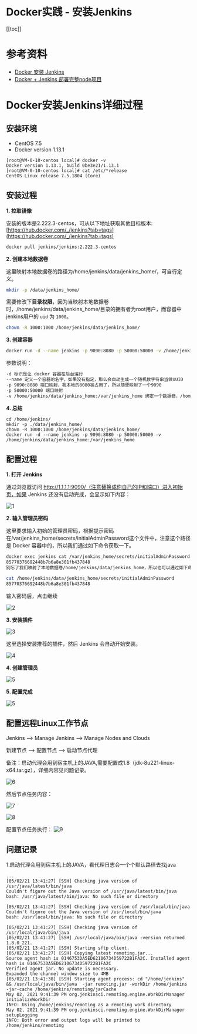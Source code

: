 # Docker实践 - 安装Jenkins

[[toc]]

# 参考资料

* [Docker 安装 Jenkins](https://segon.cn/install-jenkins-using-docker.html)
* [Docker + Jenkins 部署完整node项目](https://segmentfault.com/a/1190000021462867?utm_source=tag-newest)

# Docker安装Jenkins详细过程

## 安装环境 

* CentOS 7.5
* Docker version 1.13.1

```
[root@VM-0-10-centos local]# docker -v
Docker version 1.13.1, build 0be3e21/1.13.1
[root@VM-0-10-centos local]# cat /etc/*release
CentOS Linux release 7.5.1804 (Core)
```

## 安装过程

**1. 拉取镜像**

安装的版本是2.222.3-centos，可从以下地址获取其他目标版本:[https://hub.docker.com/_/jenkins?tab=tags](https://hub.docker.com/_/jenkins?tab=tags)

```bash
docker pull jenkins/jenkins:2.222.3-centos
```

**2. 创建本地数据卷**

这里映射本地数据卷的路径为/home/jenkins/data/jenkins_home/，可自行定义。

```bash
mkdir -p /data/jenkins_home/
```

需要修改下**目录权限**，因为当映射本地数据卷时，/home/jenkins/data/jenkins_home/目录的拥有者为root用户，而容器中jenkins用户的 `uid` 为 `1000`。

```bash
chown -R 1000:1000 /home/jenkins/data/jenkins_home/
```

**3. 创建容器**
```bash
docker run -d --name jenkins -p 9090:8080 -p 50000:50000 -v /home/jenkins/data/jenkins_home:/var/jenkins_home jenkins/jenkins:2.222.3-centos
```

参数说明：

```bash
-d 标识是让 docker 容器在后台运行
--name 定义一个容器的名字，如果没有指定，那么会自动生成一个随机数字符串当做UUID
-p 9090:8080 端口映射，我本地的8080被占用了，所以随便映射了一个9090
-p 50000:50000 端口映射
-v /home/jenkins/data/jenkins_home:/var/jenkins_home 绑定一个数据卷，/home/jenkins/data/jenkins_home是刚才创建的本地数据卷
```

**4. 总结**

```
cd /home/jenkins/
mkdir -p ./data/jenkins_home/
chown -R 1000:1000 /home/jenkins/data/jenkins_home/
docker run -d --name jenkins -p 9090:8080 -p 50000:50000 -v /home/jenkins/data/jenkins_home:/var/jenkins_home 
```

## 配置过程

**1. 打开 Jenkins**

通过浏览器访问 http://1.1.1.1:9090/（注意替换成你自己的IP和端口）进入初始页，如果 Jenkins 还没有启动完成，会显示如下内容：

![1](/_images/project/practice/Jenkins/访问Jenkins.png)

**2. 输入管理员密码**

这里要求输入初始的管理员密码，根据提示密码在/var/jenkins_home/secrets/initialAdminPassword这个文件中，注意这个路径是 Docker 容器中的，所以我们通过如下命令获取一下。

```bash
docker exec jenkins cat /var/jenkins_home/secrets/initialAdminPassword
85770376692448b7b6a8e301fb437848
别忘了我们映射了本地数据卷/home/jenkins/data/jenkins_home，所以也可以通过如下命令输出

cat /home/jenkins/data/jenkins_home/secrets/initialAdminPassword 
85770376692448b7b6a8e301fb437848
```
输入密码后，点击继续

![2](/_images/project/practice/Jenkins/解锁Jenkins.png)

**3. 安装插件**

![3](/_images/project/practice/Jenkins/自定义Jenkins.png)

这里选择安装推荐的插件，然后 Jenkins 会自动开始安装。

![4](/_images/project/practice/Jenkins/安装插件.png)

**4. 创建管理员**

![5](/_images/project/practice/Jenkins/创建用户.png)

**5. 配置完成**

![5](/_images/project/practice/Jenkins/配置完成.png)


## 配置远程Linux工作节点

Jenkins ——> Manage Jenkins  ——>  Manage Nodes and Clouds

新建节点 ——> 配置节点  ——> 启动节点代理

备注：启动代理会用到宿主机上的JAVA,需要配置成1.8（jdk-8u221-linux-x64.tar.gz），详细内容见问题记录。

![6](/_images/project/practice/Jenkins/配置Linux节点.png)

然后节点任务内容：

![7](/_images/project/practice/Jenkins/配置节点任务挂载点.png)

![8](/_images/project/practice/Jenkins/配置节点任务构建脚本.png)

配置节点任务执行：
![9](/_images/project/practice/Jenkins/配置节点任务执行.png)

## 问题记录

1.启动代理会用到宿主机上的JAVA，看代理日志会一个个默认路径去找java
```
...
[05/02/21 13:41:27] [SSH] Checking java version of /usr/java/latest/bin/java
Couldn't figure out the Java version of /usr/java/latest/bin/java
bash: /usr/java/latest/bin/java: No such file or directory

[05/02/21 13:41:27] [SSH] Checking java version of /usr/local/bin/java
Couldn't figure out the Java version of /usr/local/bin/java
bash: /usr/local/bin/java: No such file or directory

[05/02/21 13:41:27] [SSH] Checking java version of /usr/local/java/bin/java
[05/02/21 13:41:27] [SSH] /usr/local/java/bin/java -version returned 1.8.0_221.
[05/02/21 13:41:27] [SSH] Starting sftp client.
[05/02/21 13:41:27] [SSH] Copying latest remoting.jar...
Source agent hash is 0146753DA5ED62106734D59722B1FA2C. Installed agent hash is 0146753DA5ED62106734D59722B1FA2C
Verified agent jar. No update is necessary.
Expanded the channel window size to 4MB
[05/02/21 13:41:38] [SSH] Starting agent process: cd "/home/jenkins" && /usr/local/java/bin/java  -jar remoting.jar -workDir /home/jenkins -jar-cache /home/jenkins/remoting/jarCache
May 02, 2021 9:41:39 PM org.jenkinsci.remoting.engine.WorkDirManager initializeWorkDir
INFO: Using /home/jenkins/remoting as a remoting work directory
May 02, 2021 9:41:39 PM org.jenkinsci.remoting.engine.WorkDirManager setupLogging
INFO: Both error and output logs will be printed to /home/jenkins/remoting
```

